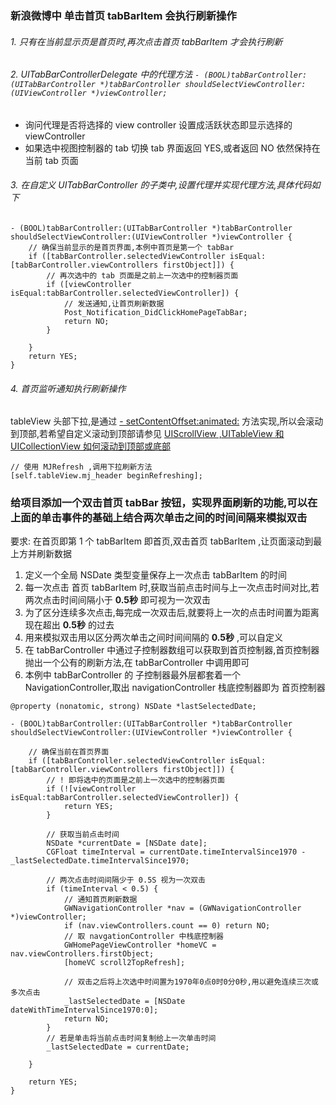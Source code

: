 ### 新浪微博中 单击首页 tabBarItem 会执行刷新操作
###### 1. 只有在当前显示页是首页时,再次点击首页 tabBarItem 才会执行刷新
###### 2. UITabBarControllerDelegate 中的代理方法 `- (BOOL)tabBarController:(UITabBarController *)tabBarController shouldSelectViewController:(UIViewController *)viewController;`
* 询问代理是否将选择的 view controller 设置成活跃状态即显示选择的 viewController
* 如果选中视图控制器的 tab 切换 tab 界面返回 YES,或者返回 NO 依然保持在当前 tab 页面
###### 3. 在自定义 UITabBarController 的子类中,设置代理并实现代理方法,具体代码如下
```   
- (BOOL)tabBarController:(UITabBarController *)tabBarController shouldSelectViewController:(UIViewController *)viewController {
    // 确保当前显示的是首页界面,本例中首页是第一个 tabBar
    if ([tabBarController.selectedViewController isEqual:[tabBarController.viewControllers firstObject]]) {
        // 再次选中的 tab 页面是之前上一次选中的控制器页面
        if ([viewController isEqual:tabBarController.selectedViewController]) {
            // 发送通知,让首页刷新数据
            Post_Notification_DidClickHomePageTabBar;
            return NO;
        }
        
    }
    return YES;
}
```  

###### 4. 首页监听通知执行刷新操作
tableView 头部下拉,是通过 [- setContentOffset:animated:](https://developer.apple.com/reference/uikit/uiscrollview/1619400-setcontentoffset?language=objc) 方法实现,所以会滚动到顶部,若希望自定义滚动到顶部请参见 [UIScrollView ,UITableView 和 UICollectionView 如何滚动到顶部或底部](http://www.jianshu.com/p/79e3f4fe613b)
```
// 使用 MJRefresh ,调用下拉刷新方法              
[self.tableView.mj_header beginRefreshing];
```

### 给项目添加一个双击首页 tabBar 按钮，实现界面刷新的功能,可以在上面的单击事件的基础上结合两次单击之间的时间间隔来模拟双击
要求: 在首页即第 1 个 tabBarItem 即首页,双击首页 tabBarItem ,让页面滚动到最上方并刷新数据
 1. 定义一个全局 NSDate 类型变量保存上一次点击 tabBarItem 的时间
 2. 每一次点击 首页 tabBarItem 时,获取当前点击时间与上一次点击时间对比,若两次点击时间间隔小于 **0.5秒** 即可视为一次双击
 3. 为了区分连续多次点击,每完成一次双击后,就要将上一次的点击时间置为距离现在超出 **0.5秒** 的过去
 4. 用来模拟双击用以区分两次单击之间时间间隔的 **0.5秒** ,可以自定义
 5. 在 tabBarController 中通过子控制器数组可以获取到首页控制器,首页控制器抛出一个公有的刷新方法,在 tabBarController 中调用即可
 6. 本例中 tabBarController 的 子控制器最外层都套着一个 NavigationController,取出 navigationController 栈底控制器即为 首页控制器  
 
```
@property (nonatomic, strong) NSDate *lastSelectedDate;

- (BOOL)tabBarController:(UITabBarController *)tabBarController shouldSelectViewController:(UIViewController *)viewController {
    
    // 确保当前在首页界面
    if ([tabBarController.selectedViewController isEqual:[tabBarController.viewControllers firstObject]]) {
        // ! 即将选中的页面是之前上一次选中的控制器页面
        if (![viewController isEqual:tabBarController.selectedViewController]) {
            return YES;
        }
        
        // 获取当前点击时间
        NSDate *currentDate = [NSDate date];
        CGFloat timeInterval = currentDate.timeIntervalSince1970 - _lastSelectedDate.timeIntervalSince1970;
        
        // 两次点击时间间隔少于 0.5S 视为一次双击
        if (timeInterval < 0.5) {
            // 通知首页刷新数据
            GWNavigationController *nav = (GWNavigationController *)viewController;
            if (nav.viewControllers.count == 0) return NO;
            // 取 navgationController 中栈底控制器
            GWHomePageViewController *homeVC = nav.viewControllers.firstObject;
            [homeVC scroll2TopRefresh];
            
            // 双击之后将上次选中时间置为1970年0点0时0分0秒,用以避免连续三次或多次点击
            _lastSelectedDate = [NSDate dateWithTimeIntervalSince1970:0];
            return NO;
        }
        // 若是单击将当前点击时间复制给上一次单击时间
        _lastSelectedDate = currentDate;
        
    }

    return YES;
}

```

